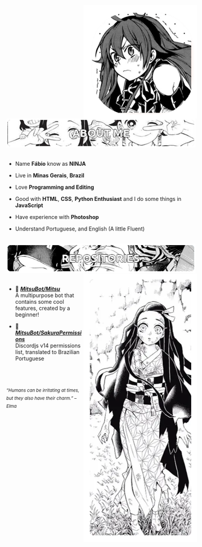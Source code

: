 <img src="https://github.com/OutroNinja/OutroNinja/blob/main/_images/_achieved/profile.png" width="300" align="right"/>
<br/>
<img src="https://github.com/OutroNinja/OutroNinja/blob/main/_images/_achieved/aboutme.png" width="500" />
<br/>
<br/>
  
- Name **Fábio** know as **NINJA**

- Live in **Minas Gerais**, **Brazil**

- Love **Programming and Editing**

- Good with **HTML**, **CSS**, **Python Enthusiast** and I do some things in **JavaScript**

- Have experience with **Photoshop**

- Understand Portuguese, and English (A little Fluent)

<br/>
<img src="https://github.com/OutroNinja/OutroNinja/blob/main/_images/_achieved/repo.png" width="500" />
<img src="https://github.com/OutroNinja/OutroNinja/blob/main/_images/_achieved/banner.png" width="300" align="right" />
<br/>
<br/>

- 📕 [***MitsuBot/Mitsu***](https://github.com/MitsuBot/Mitsu) <br/>
  A multipurpose bot that contains some cool features, created by a beginner!

- 📗 [***MitsuBot/SakuraPermissions***](https://github.com/MitsuBot/SakuraPermissions) <br/>
  Discordjs v14 permissions list, translated to Brazilian Portuguese

<br/><br/>
  
<sub> *“Humans can be irritating at times, but they also have their charm.” – Elma* </sub>
<!--
<img src="https://metrics.lecoq.io/Eilaluth?template=classic&base.header=0&base.activity=0&base.community=0&base.repositories=0&base.metadata=0&repositories=1&repositories=100&repositories.batch=100&repositories.forks=false&repositories.affiliations=owner&repositories.featured=Eilaluth%2FAyano%2CEilaluth%2FKyoko%2CEilaluth%2FKanna%2CEilaluth%2FHotaru%2CEilaluth%2FMocha&config.timezone=Asia%2FJakart"  />
-->
</div>
